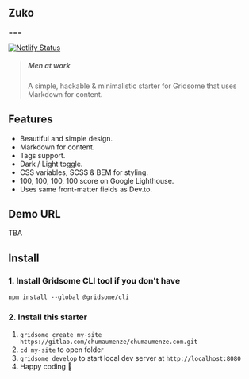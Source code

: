 ## Zuko
===

[![Netlify Status][NetlifyBadge]][NetlifyDeploys]

> ##### Men at work
> A simple, hackable & minimalistic starter for Gridsome that uses Markdown for content.

## Features
- Beautiful and simple design.
- Markdown for content.
- Tags support.
- Dark / Light toggle.
- CSS variables, SCSS & BEM for styling.
- 100, 100, 100, 100 score on Google Lighthouse.
- Uses same front-matter fields as Dev.to.

## Demo URL

TBA

## Install

### 1. Install Gridsome CLI tool if you don't have

`npm install --global @gridsome/cli`

### 2. Install this starter

1. `gridsome create my-site https://gitlab.com/chumaumenze/chumaumenze.com.git`
2. `cd my-site` to open folder
3. `gridsome develop` to start local dev server at `http://localhost:8080`
4. Happy coding 🎉


[NetlifyBadge]: https://api.netlify.com/api/v1/badges/305e1412-c40f-4f87-a2df-655f2e854d7d/deploy-status
[NetlifyDeploys]: https://app.netlify.com/sites/chumaumenze/deploys
